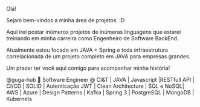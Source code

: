 Olá! 
 
Sejam bem-vindos a minha área de projetos. :D

Aqui irei postar inúmeros projetos de inúmeras linguagens que estarei treinando em minha carreira como Engenheiro de Software BackEnd. 

Atualmente estou focado em JAVA + Spring e toda infraestrutura correlacionada de um projeto completo em JAVA para empresas grandes. 

Um prazer ter você aqui comigo para acompanhar minha história! 

@guga-hub
🔴 Software Engineer @ CI&T | JAVA | Javascript |RESTfull API | CI/CD | SOLID | Autenticação JWT | Clean Architecture | SQL e NoSQL| AWS | Azure | Design Patterns | Kafka | Spring 3 | PostgreSQL | MongoDB | Kubernets
